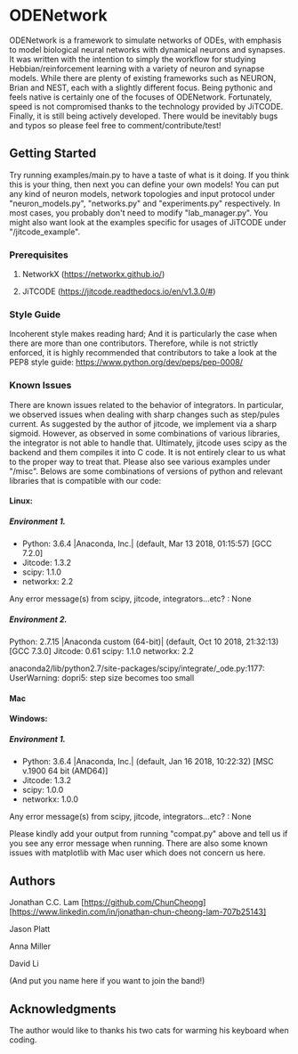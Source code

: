 # ODENetwork

ODENetwork is a framework to simulate networks of ODEs, with emphasis to
model biological neural networks with dynamical neurons and synapses.
It was written with the intention to simply the workflow for studying  
Hebbian/reinforcement learning with a variety of neuron and synapse models.
While there are plenty of existing frameworks such as NEURON,
Brian and NEST, each with a slightly different focus. Being pythonic and feels
native is certainly one of the focuses of ODENetwork. Fortunately, speed is not
compromised thanks to the technology provided by JiTCODE. Finally, it is still
being actively developed. There would be inevitably bugs and typos so please
feel free to comment/contribute/test!


## Getting Started

Try running examples/main.py to have a taste of what is it doing.
If you think this is your thing, then next you can define your own models!
You can put any kind of neuron models, network topologies and input protocol
under "neuron_models.py", "networks.py" and "experiments.py" respectively. In
most cases, you probably don't need to modify "lab_manager.py".
You might also want look at the examples specific for usages of JiTCODE
under "/jitcode_example".


### Prerequisites

1. NetworkX (https://networkx.github.io/)

2. JiTCODE (https://jitcode.readthedocs.io/en/v1.3.0/#)


### Style Guide
Incoherent style makes reading hard; And it is particularly the case when there
are more than one contributors. Therefore, while is not strictly enforced, it is
highly recommended that contributors to take a look at the PEP8 style guide:
https://www.python.org/dev/peps/pep-0008/


### Known Issues

There are known issues related to the behavior of integrators.
In particular, we observed issues when dealing with sharp changes such as
step/pules current. As suggested by the author of jitcode, we implement via a
sharp sigmoid. However, as observed in some combinations of various libraries,
the integrator is not able to handle that. Ultimately, jitcode uses scipy as
the backend and them compiles it into C code. It is not entirely clear to us
what to the proper way to treat that. Please also see various examples under
"/misc". Belows are some combinations of versions of python and relevant
libraries that is compatible with our code:

#### Linux:

##### Environment 1.
* Python: 3.6.4 |Anaconda, Inc.| (default, Mar 13 2018, 01:15:57) [GCC 7.2.0]
* Jitcode: 1.3.2
* scipy: 1.1.0
* networkx: 2.2

Any error message(s) from scipy, jitcode, integrators...etc? : None

##### Environment 2.
Python: 2.7.15 |Anaconda custom (64-bit)| (default, Oct 10 2018, 21:32:13)
[GCC 7.3.0]
Jitcode: 0.61
scipy: 1.1.0
networkx: 2.2

anaconda2/lib/python2.7/site-packages/scipy/integrate/_ode.py:1177: UserWarning: dopri5: step size becomes too small

#### Mac

#### Windows:
##### Environment 1.
* Python: 3.6.4 |Anaconda, Inc.| (default, Jan 16 2018, 10:22:32) [MSC v.1900 64 bit (AMD64)]
* Jitcode: 1.3.2
* scipy: 1.0.0
* networkx: 1.0.0

Any error message(s) from scipy, jitcode, integrators...etc? : None

Please kindly add your output from running "compat.py" above and tell us if you
see any error message when running. There are also some known issues with
matplotlib with Mac user which does not concern us here.


## Authors

Jonathan C.C. Lam [https://github.com/ChunCheong]
[https://www.linkedin.com/in/jonathan-chun-cheong-lam-707b25143]

Jason Platt

Anna Miller

David Li


(And put you name here if you want to join the band!)


## Acknowledgments

The author would like to thanks his two cats for warming his keyboard when
coding.
